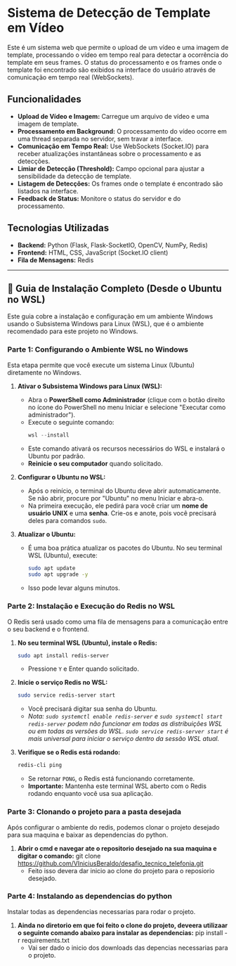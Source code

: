 # Sistema de Detecção de Template em Vídeo

Este é um sistema web que permite o upload de um vídeo e uma imagem de template, processando o vídeo em tempo real para detectar a ocorrência do template em seus frames. O status do processamento e os frames onde o template foi encontrado são exibidos na interface do usuário através de comunicação em tempo real (WebSockets).

## Funcionalidades

* **Upload de Vídeo e Imagem:** Carregue um arquivo de vídeo e uma imagem de template.
* **Processamento em Background:** O processamento do vídeo ocorre em uma thread separada no servidor, sem travar a interface.
* **Comunicação em Tempo Real:** Use WebSockets (Socket.IO) para receber atualizações instantâneas sobre o processamento e as detecções.
* **Limiar de Detecção (Threshold):** Campo opcional para ajustar a sensibilidade da detecção de template.
* **Listagem de Detecções:** Os frames onde o template é encontrado são listados na interface.
* **Feedback de Status:** Monitore o status do servidor e do processamento.

## Tecnologias Utilizadas

* **Backend:** Python (Flask, Flask-SocketIO, OpenCV, NumPy, Redis)
* **Frontend:** HTML, CSS, JavaScript (Socket.IO client)
* **Fila de Mensagens:** Redis

---

## 🚀 Guia de Instalação Completo (Desde o Ubuntu no WSL)

Este guia cobre a instalação e configuração em um ambiente Windows usando o Subsistema Windows para Linux (WSL), que é o ambiente recomendado para este projeto no Windows.

### Parte 1: Configurando o Ambiente WSL no Windows

Esta etapa permite que você execute um sistema Linux (Ubuntu) diretamente no Windows.

1.  **Ativar o Subsistema Windows para Linux (WSL):**
    * Abra o **PowerShell como Administrador** (clique com o botão direito no ícone do PowerShell no menu Iniciar e selecione "Executar como administrador").
    * Execute o seguinte comando:
        ```powershell
        wsl --install
        ```
    * Este comando ativará os recursos necessários do WSL e instalará o Ubuntu por padrão.
    * **Reinicie o seu computador** quando solicitado.

2.  **Configurar o Ubuntu no WSL:**
    * Após o reinício, o terminal do Ubuntu deve abrir automaticamente. Se não abrir, procure por "Ubuntu" no menu Iniciar e abra-o.
    * Na primeira execução, ele pedirá para você criar um **nome de usuário UNIX** e uma **senha**. Crie-os e anote, pois você precisará deles para comandos `sudo`.

3.  **Atualizar o Ubuntu:**
    * É uma boa prática atualizar os pacotes do Ubuntu. No seu terminal WSL (Ubuntu), execute:
        ```bash
        sudo apt update
        sudo apt upgrade -y
        ```
    * Isso pode levar alguns minutos.

### Parte 2: Instalação e Execução do Redis no WSL

O Redis será usado como uma fila de mensagens para a comunicação entre o seu backend e o frontend.

1.  **No seu terminal WSL (Ubuntu), instale o Redis:**
    ```bash
    sudo apt install redis-server
    ```
    * Pressione `Y` e Enter quando solicitado.

2.  **Inicie o serviço Redis no WSL:**
    ```bash
    sudo service redis-server start
    ```
    * Você precisará digitar sua senha do Ubuntu.
    * *Nota: `sudo systemctl enable redis-server` e `sudo systemctl start redis-server` podem não funcionar em todas as distribuições WSL ou em todas as versões do WSL. `sudo service redis-server start` é mais universal para iniciar o serviço dentro da sessão WSL atual.*

3.  **Verifique se o Redis está rodando:**
    ```bash
    redis-cli ping
    ```
    * Se retornar `PONG`, o Redis está funcionando corretamente.
    * **Importante:** Mantenha este terminal WSL aberto com o Redis rodando enquanto você usa sua aplicação.

### Parte 3: Clonando o projeto para a pasta desejada

Após configurar o ambiente do redis, podemos clonar o projeto desejado para sua maquina e baixar as dependencias do python.

1. **Abrir o cmd e navegar ate o repositorio desejado na sua maquina e digitar o comando:**
    git clone https://github.com/VIniciusBeraldo/desafio_tecnico_telefonia.git
    * Feito isso devera dar inicio ao clone do projeto para o reposiorio desejado.

### Parte 4: Instalando as dependencias do python

Instalar todas as dependencias necessarias para rodar o projeto.

1. **Ainda no diretorio em que foi feito o clone do projeto, deveera utilizaar o seguinte comando abaixo para instalar as dependencias:**
    pip install -r requirements.txt
    * Vai ser dado o inicio dos downloads das depencias necessarias para o projeto.